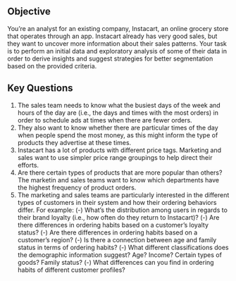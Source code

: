 ## Objective
You’re an analyst for an existing company, Instacart, an online grocery store that operates through an app. Instacart already has very good sales, but they want to uncover more information about their sales patterns. Your task is to perform an initial data and exploratory analysis of some of their data in order to derive insights and suggest strategies for better segmentation based on the provided criteria.
## Key Questions
1. The sales team needs to know what the busiest days of the week and hours of the day are (i.e., the days and times with the most orders) in order to schedule ads at times when there are fewer orders.
2. They also want to know whether there are particular times of the day when people spend the most money, as this might inform the type of products they advertise at these times.
3. Instacart has a lot of products with different price tags. Marketing and sales want to use simpler price range groupings to help direct their efforts.
4. Are there certain types of products that are more popular than others? The marketin and sales teams want to know which departments have the highest frequency of product orders.
5. The marketing and sales teams are particularly interested in the different types of customers in their system and how their ordering behaviors differ. For example:
(-) What’s the distribution among users in regards to their brand loyalty (i.e., how often do they return to Instacart)?
(-) Are there differences in ordering habits based on a customer’s loyalty status?
(-) Are there differences in ordering habits based on a customer’s region?
(-) Is there a connection between age and family status in terms of ordering habits?
(-) What different classifications does the demographic information suggest? Age? Income? Certain types of goods? Family status?
(-) What differences can you find in ordering habits of different customer profiles? 
